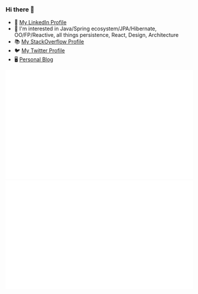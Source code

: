 ### Hi there 👋

- 💼 [My LinkedIn Profile](https://www.linkedin.com/in/dimitriosliapis/)
- 💭 I'm interested in Java/Spring ecosystem/JPA/Hibernate, OO/FP/Reactive, all things persistence, React, Design, Architecture
- 📚 [My StackOverflow Profile](https://stackoverflow.com/users/185723/dimitrisli)
- 🐦 [My Twitter Profile](https://twitter.com/DimiLiapis)
- 🖥 [Personal Blog](https://dimitrisli.wordpress.com/)

![The languages I use](https://raw.githubusercontent.com/dimitrisli/github-stats/master/generated/languages.svg)
![My contribution history](https://raw.githubusercontent.com/dimitrisli/github-stats/master/generated/overview.svg)
